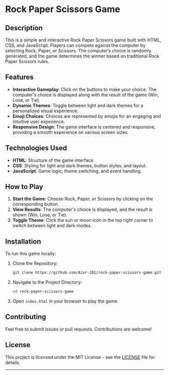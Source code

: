 

# Rock Paper Scissors Game

## Description
This is a simple and interactive Rock Paper Scissors game built with HTML, CSS, and JavaScript. Players can compete against the computer by selecting Rock, Paper, or Scissors. The computer’s choice is randomly generated, and the game determines the winner based on traditional Rock Paper Scissors rules.

## Features
- **Interactive Gameplay**: Click on the buttons to make your choice. The computer's choice is displayed along with the result of the game (Win, Lose, or Tie).
- **Dynamic Themes**: Toggle between light and dark themes for a personalized visual experience.
- **Emoji Choices**: Choices are represented by emojis for an engaging and intuitive user experience.
- **Responsive Design**: The game interface is centered and responsive, providing a smooth experience on various screen sizes.

## Technologies Used
- **HTML**: Structure of the game interface.
- **CSS**: Styling for light and dark themes, button styles, and layout.
- **JavaScript**: Game logic, theme switching, and event handling.

## How to Play
1. **Start the Game**: Choose Rock, Paper, or Scissors by clicking on the corresponding button.
2. **View Results**: The computer's choice is displayed, and the result is shown (Win, Lose, or Tie).
3. **Toggle Theme**: Click the sun or moon icon in the top right corner to switch between light and dark modes.

## Installation
To run this game locally:

1. Clone the Repository:
    ```bash
    git clone https://github.com/Azar-101/rock-paper-scissors-game.git
    ```

2. Navigate to the Project Directory:
    ```bash
    cd rock-paper-scissors-game
    ```

3. Open `index.html` in your browser to play the game.

## Contributing
Feel free to submit issues or pull requests. Contributions are welcome!

## License
This project is licensed under the MIT License - see the [LICENSE](LICENSE) file for details.

---
